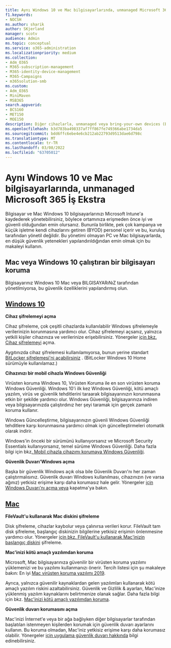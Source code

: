 ```yaml
---
title: Aynı Windows 10 ve Mac bilgisayarlarında, unmanaged Microsoft 365 İş Ekstra
f1.keywords:
- NOCSH
ms.author: sharik
author: SKjerland
manager: scotv
audience: Admin
ms.topic: conceptual
ms.service: o365-administration
ms.localizationpriority: medium
ms.collection:
- Adm_O365
- M365-subscription-management
- M365-identity-device-management
- M365-Campaigns
- m365solution-smb
ms.custom:
- Adm_O365
- MiniMaven
- MSB365
search.appverid:
- BCS160
- MET150
- MOE150
description: Diğer cihazlarla, unmanaged veya bring-your-own devices (BYOD) Microsoft 365 İş Ekstra.
ms.openlocfilehash: b3d783ba498337af7ff867fe749366abe1734da5
ms.sourcegitcommit: bdd6ffc6ebe4e6cb212ab22793d9513dae6d798c
ms.translationtype: MT
ms.contentlocale: tr-TR
ms.lasthandoff: 03/08/2022
ms.locfileid: "63705012"
---
```

# <a name="protect-unmanaged-windows-10-pcs-and-macs-in-microsoft-365-business-premium"></a>Aynı Windows 10 ve Mac bilgisayarlarında, unmanaged Microsoft 365 İş Ekstra

Bilgisayar ve Mac Windows 10 bilgisayarlarınızı Microsoft Intune'a kaydederek yönetebilirsiniz, böylece ortamınıza erişmeden önce iyi ve güvenli olduğundan emin olursanız. Bununla birlikte, pek çok kampanya ve küçük işletme kendi cihazlarını getiren (BYOD) personel içerir ve bu, kuruluş tarafından yönetil değildir. Bu yönetimi olmayan PC ve Mac bilgisayarlarda, en düşük güvenlik yetenekleri yapılandırıldığından emin olmak için bu makaleyi kullanın.

<!--A Windows 10 PC is considered managed after you have completed the following two steps:

1. You (or the admin) set up device and data protection policies in the [setup  wizard](../business/set-up.md).

2. You have [connected your computer to Azure Active Directory](../business/set-up-windows-devices.md) and use your Microsoft 365 username and password to sign in.
3. --> 

## <a name="protect-a-computer-running-windows-10-or-a-mac"></a>Mac veya Windows 10 çalıştıran bir bilgisayarı koruma

<!--If you have a PC that is running Windows 10 that is not connected to Microsoft 365, or a Mac, the Microsoft 365 protections do not apply to it, but here are some things you can do to keep your data secure on these devices as well:
-->
Bilgisayarınız Windows 10 Mac veya BILGISAYARıNıZ tarafından yönetilmiyorsa, bu güvenlik özelliklerini yapılandırmış olun.

## <a name="windows-10"></a>[Windows 10](#tab/Windows10)

**Cihaz şifrelemeyi açma**<p>

Cihaz şifreleme, çok çeşitli cihazlarda kullanılabilir Windows şifrelemeyle verilerinizin korunmasına yardımcı olur. Cihaz şifrelemeyi açsanız, yalnızca yetkili kişiler cihazınıza ve verilerinize erişebilirsiniz. Yönergeler [için bkz. Cihaz şifrelemeyi](https://support.microsoft.com/help/4028713/windows-10-turn-on-device-encryption) açma.

 Aygıtınızda cihaz şifrelemesi kullanılamıyorsa, bunun yerine standart [BitLocker şifrelemesi'ni açabilirsiniz](https://support.microsoft.com/help/4028713/windows-10-turn-on-device-encryption) . (BitLocker Windows 10 Home sürümüyle kullanılamaz.) 

**Cihazınızı bir mobil cihazla Windows Güvenliği**<p>
Virüsten koruma Windows 10, Virüsten Koruma ile en son virüsten koruma Windows Güvenliği. Windows 10'i ilk kez Windows Güvenliği, kötü amaçlı yazılım, virüs ve güvenlik tehditlerini taraarak bilgisayarınızın korunmasına etkin bir şekilde yardımcı olur. Windows Güvenliği, bilgisayarınıza indiren veya bilgisayarınızda çalıştırdınız her şeyi taramak için gerçek zamanlı koruma kullanır.

Windows Güncelleştirme, bilgisayarınızın güvenli Windows Güvenliği tehditlere karşı korunmasına yardımcı olmak için güncelleştirmeleri otomatik olarak indirir.

Windows'in önceki bir sürümünü kullanıyorsanız ve Microsoft Security Essentials kullanıyorsanız, temel sürüme Windows Güvenliği. Daha fazla bilgi için bkz[. Mobil cihazla cihazımı korumaya Windows Güvenliği](https://support.microsoft.com/help/17464/windows-10-help-protect-my-device-with-windows-security).

**Güvenlik Duvarı'Windows açma**<p>
Başka bir güvenlik Windows açık olsa bile Güvenlik Duvarı'nı her zaman çalıştırmalısınız. Güvenlik duvarı Windows kullanılması, cihazınızın (ve varsa ağınız) yetkisiz erişime karşı daha korumasız hale gelir. Yönergeler [için Windows Duvarı'nı açma veya](https://support.microsoft.com/help/4028544/windows-10-turn-windows-defender-firewall-on-or-off) kapatma'ya bakın.

## <a name="mac"></a>[Mac](#tab/Mac)

**FileVault'u kullanarak Mac diskini şifreleme**<p>
Disk şifreleme, cihazlar kaybolur veya çalınırsa verileri korur. FileVault tam disk şifreleme, başlangıç diskinizin bilgilerine yetkisiz erişimin önlenmesine yardımcı olur. Yönergeler [için bkz. FileVault'u kullanarak Mac'inizin başlangıç diskini](https://support.apple.com/HT204837) şifreleme.

**Mac'inizi kötü amaçlı yazılımdan koruma**<p>
Microsoft, Mac bilgisayarınıza güvenilir bir virüsten koruma yazılımı yüklemenizi ve bu yazılımı kullanmanızı önerir. Tercih listesi için şu makaleye bakın: En iyi [Mac virüsten koruma yazılımı 2019](https://www.macworld.co.uk/feature/mac-software/mac-antivirus-3672182/).

Ayrıca, yalnızca güvenilir kaynaklardan gelen yazılımları kullanarak kötü amaçlı yazılım riskini azaltabilirsiniz. Güvenlik ve Gizlilik & ayarları, Mac'inize yüklenmiş yazılım kaynaklarını belirtmenize olanak sağlar. Daha fazla bilgi için bkz. [Mac'inizi kötü amaçlı yazılımdan koruma](https://support.apple.com/kb/PH25087).

**Güvenlik duvarı korumasını açma**<p>
Mac'inizi İnternet'e veya bir ağa bağlıyken diğer bilgisayarlar tarafından başlatılan istenmeyen kişilerden korumak için güvenlik duvarı ayarlarını kullanın. Bu koruma olmadan, Mac'iniz yetkisiz erişime karşı daha korumasız olabilir. Yönergeler [için uygulama güvenlik duvarı hakkında](https://support.apple.com/HT201642) bilgi edinebilirsiniz.
